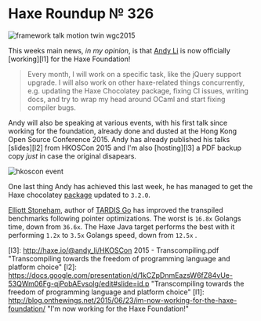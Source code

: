 [_template]: ../templates/roundup.html
[date]: / "2015-06-23 09:58:00"
[modified]: / "2015-06-24 13:50:00"
[published]: / "2015-06-24 14:00:00"
[“”]: a ""
# Haxe Roundup № 326

![framework talk motion twin wgc2015](/img/326/framework_talk.jpg "David Elahee (@blackmagic_mt) at WGC2015 talking about frameworks and Haxe.")

This weeks main news, _in my opinion_, is that [Andy Li][tw1] is now officially
[working][l1] for the Haxe Foundation!

> Every month, I will work on a specific task, like the jQuery support upgrade. 
I will also work on other haxe-related things concurrently, e.g. updating the Haxe 
Chocolatey package, fixing CI issues, writing docs, and try to wrap my head around 
OCaml and start fixing compiler bugs.

Andy will also be speaking at various events, with his first talk since working
for the foundation, already done and dusted at the Hong Kong Open Source 
Conference 2015. Andy has already published his talks [slides][l2] from HKOSCon 
2015 and I'm also [hosting][l3] a PDF backup copy _just_ in case the 
original disapears.

![hkoscon event](/img/326/hkoscon.jpg "Andy's talk at HKOSCon. Photo by Leon Anavi (@leonanavi)")

One last thing Andy has achieved this last week, he has managed to get the
Haxe chocolatey [package][l4] updated to `3.2.0`.

[Elliott Stoneham][tw2], author of [TARDIS Go][l5] has improved the transpiled 
benchmarks following pointer optimizations. The worst is `16.8x` Golangs time, 
down from `36.6x`. The Haxe Java target performs the best with it performing 
`1.2x` to `3.5x` Golangs speed, down from `12.5x` .

[tw2]: https://twitter.com/ElliottStoneham "@ElliottStoneham"
[tw1]: https://twitter.com/andy_li "@andy_li"
	
[l5]: https://github.com/tardisgo/tardisgo "TARDIS Go on GitHub"
[l4]: https://chocolatey.org/packages/haxe/3.2.0 "Haxe 3.2.0 Chocolatey Package"
[l3]: http://haxe.io/@andy_li/HKOSCon 2015 - Transcompiling.pdf "Transcompiling towards the freedom of programming language and platform choice"
[l2]: https://docs.google.com/presentation/d/1kCZpDnmEazsW6fZ84vUe-53QWm06Fg-qjPobAEvsolg/edit#slide=id.p "Transcompiling towards the freedom of programming language and platform choice"
[l1]: http://blog.onthewings.net/2015/06/23/im-now-working-for-the-haxe-foundation/ "I'm now working for the Haxe Foundation!"